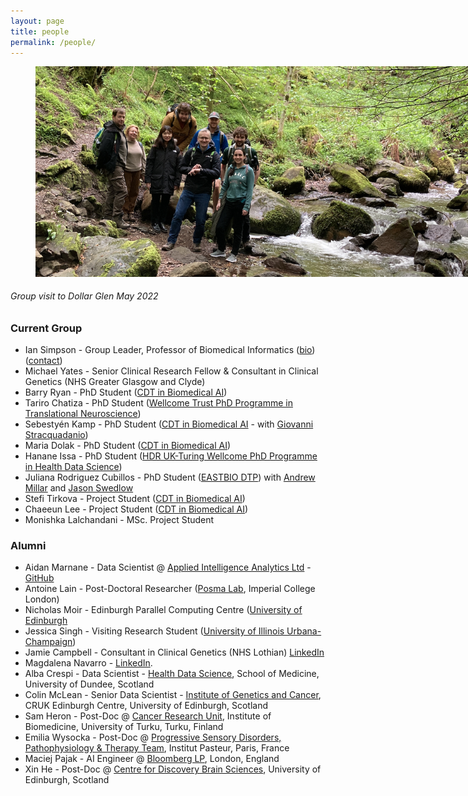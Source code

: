 ```yaml
---
layout: page
title: people
permalink: /people/
---
```


<figure>
   <img src='/assets/GroupMay2022_DollarGlen.jpg' style='max-width:750px;' />
</figure>
<h6><i>Group visit to Dollar Glen May 2022</i></h6>

### Current Group
- Ian Simpson - Group Leader, Professor of Biomedical Informatics ([bio](/people/iansimpson.html)) ([contact](mailto:ian.simpson@ed.ac.uk))
- Michael Yates - Senior Clinical Research Fellow & Consultant in Clinical Genetics (NHS Greater Glasgow and Clyde)
- Barry Ryan - PhD Student ([CDT in Biomedical AI](https://web.inf.ed.ac.uk/cdt/biomedical-ai))
- Tariro Chatiza - PhD Student ([Wellcome Trust PhD Programme in Translational Neuroscience](https://www.edinburghneuroscience.ed.ac.uk/wellcome-trust-4-year-phd-translational-neuroscience))
- Sebestyén Kamp - PhD Student ([CDT in Biomedical AI](https://web.inf.ed.ac.uk/cdt/biomedical-ai) - with [Giovanni Stracquadanio](https://www.stracquadaniolab.org/))
- Maria Dolak - PhD Student ([CDT in Biomedical AI](https://web.inf.ed.ac.uk/cdt/biomedical-ai))
- Hanane Issa - PhD Student ([HDR UK-Turing Wellcome PhD Programme in Health Data Science](https://www.hdruk.ac.uk/careers-in-health-data-science/further-education/phd-programme/))
- Juliana Rodriguez Cubillos - PhD Student ([EASTBIO DTP](http://www.eastscotbiodtp.ac.uk)) with [Andrew Millar](https://www.ed.ac.uk/profile/andrew-millar) and [Jason Swedlow](https://www.dundee.ac.uk/people/jason-swedlow)
- Stefi Tirkova - Project Student ([CDT in Biomedical AI](https://web.inf.ed.ac.uk/cdt/biomedical-ai))
- Chaeeun Lee - Project Student ([CDT in Biomedical AI](https://web.inf.ed.ac.uk/cdt/biomedical-ai))
- Monishka Lalchandani - MSc. Project Student

### Alumni
- Aidan Marnane -  Data Scientist @ [Applied Intelligence Analytics Ltd](https://www.aianalytics.ie/) - [GitHub](https://amarnane.github.io/about.html)
- Antoine Lain - Post-Doctoral Researcher ([Posma Lab](https://www.imperial.ac.uk/people/j.posma11/research.html), Imperial College London)
- Nicholas Moir - Edinburgh Parallel Computing Centre ([University of Edinburgh](https://www.ed.ac.uk/information-services)
- Jessica Singh - Visiting Research Student ([University of Illinois Urbana-Champaign](https://illinois.edu))
- Jamie Campbell - Consultant in Clinical Genetics (NHS Lothian) [LinkedIn](https://www.linkedin.com/in/jamie-campbell-b984601a8/)
- Magdalena Navarro - [LinkedIn](https://uk.linkedin.com/in/magdalena-navarro-torres-arpi-751b63131).
- Alba Crespi - Data Scientist - [Health Data Science](https://www.dundee.ac.uk/medicine/research/population-health-genomics/health-data-science), School of Medicine, University of Dundee, Scotland
- Colin McLean - Senior Data Scientist - [Institute of Genetics and Cancer](https://www.ed.ac.uk/cancer-centre/research/hall-group), CRUK Edinburgh Centre, University of Edinburgh, Scotland
- Sam Heron - Post-Doc @ [Cancer Research Unit](https://www.utu.fi/en/university/faculty-of-medicine/institute-of-biomedicine/research/cancer-research), Institute of Biomedicine, University of Turku, Turku, Finland
- Emilia Wysocka - Post-Doc @ [Progressive Sensory Disorders, Pathophysiology & Therapy Team](https://research.pasteur.fr/en/team/progressive-sensory-disorders-pathophysiology-and-therapy/), Institut Pasteur, Paris, France
- Maciej Pajak - AI Engineer @ [Bloomberg LP](https://www.bloomberg.com/company/), London, England
- Xin He - Post-Doc @ [Centre for Discovery Brain Sciences](https://www.ed.ac.uk/discovery-brain-sciences), University of Edinburgh, Scotland
